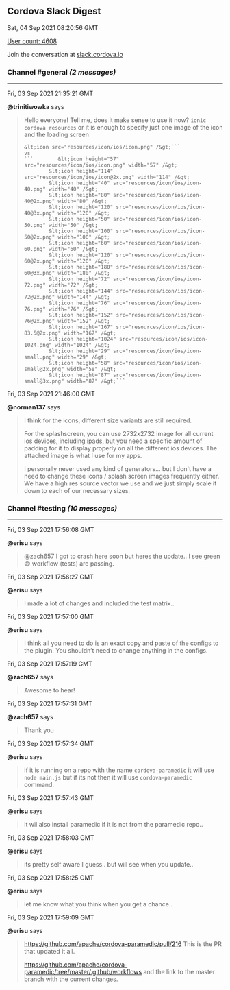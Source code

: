 ## Cordova Slack Digest
Sat, 04 Sep 2021 08:20:56 GMT

[User count: 4608](https://cordova.slack.com/)


Join the conversation at [slack.cordova.io](http://slack.cordova.io/)

### __Channel #general__ _(2 messages)_
---

Fri, 03 Sep 2021 21:35:21 GMT

__@trinitiwowka__ says 
> Hello everyone! Tell me, does it make sense to use it now? `ionic cordova resources`  or it is enough to specify just one image of the icon and the loading screen
> ```&lt;splash src="resources/splash/ios/Default@2x~universal~anyany.png" /&gt;
> &lt;icon src="resources/icon/ios/icon.png" /&gt;```
> vs
> ```        &lt;icon height="57" src="resources/icon/ios/icon.png" width="57" /&gt;
>         &lt;icon height="114" src="resources/icon/ios/icon@2x.png" width="114" /&gt;
>         &lt;icon height="40" src="resources/icon/ios/icon-40.png" width="40" /&gt;
>         &lt;icon height="80" src="resources/icon/ios/icon-40@2x.png" width="80" /&gt;
>         &lt;icon height="120" src="resources/icon/ios/icon-40@3x.png" width="120" /&gt;
>         &lt;icon height="50" src="resources/icon/ios/icon-50.png" width="50" /&gt;
>         &lt;icon height="100" src="resources/icon/ios/icon-50@2x.png" width="100" /&gt;
>         &lt;icon height="60" src="resources/icon/ios/icon-60.png" width="60" /&gt;
>         &lt;icon height="120" src="resources/icon/ios/icon-60@2x.png" width="120" /&gt;
>         &lt;icon height="180" src="resources/icon/ios/icon-60@3x.png" width="180" /&gt;
>         &lt;icon height="72" src="resources/icon/ios/icon-72.png" width="72" /&gt;
>         &lt;icon height="144" src="resources/icon/ios/icon-72@2x.png" width="144" /&gt;
>         &lt;icon height="76" src="resources/icon/ios/icon-76.png" width="76" /&gt;
>         &lt;icon height="152" src="resources/icon/ios/icon-76@2x.png" width="152" /&gt;
>         &lt;icon height="167" src="resources/icon/ios/icon-83.5@2x.png" width="167" /&gt;
>         &lt;icon height="1024" src="resources/icon/ios/icon-1024.png" width="1024" /&gt;
>         &lt;icon height="29" src="resources/icon/ios/icon-small.png" width="29" /&gt;
>         &lt;icon height="58" src="resources/icon/ios/icon-small@2x.png" width="58" /&gt;
>         &lt;icon height="87" src="resources/icon/ios/icon-small@3x.png" width="87" /&gt;```
> 

Fri, 03 Sep 2021 21:46:00 GMT

__@norman137__ says 
> I think for the icons, different size variants are still required.
> 
> For the splashscreen, you can use 2732x2732 image for all current ios devices, including ipads, but you need a specific amount of padding for it to display properly on all the different ios devices. The attached image is what I use for my apps.
> 
> I personally never used any kind of generators... but I don't have a need to change these icons / splash screen images frequently either. We have a high res source vector we use and we just simply scale it down to each of our necessary sizes.
> 

### __Channel #testing__ _(10 messages)_
---

Fri, 03 Sep 2021 17:56:08 GMT

__@erisu__ says 
> @zach657 I got to crash here soon but heres the update..
> I see green 😄 workflow (tests) are passing.
> 

Fri, 03 Sep 2021 17:56:27 GMT

__@erisu__ says 
> I made a lot of changes and included the test matrix..
> 

Fri, 03 Sep 2021 17:57:00 GMT

__@erisu__ says 
> I think all you need to do is an exact copy and paste of the configs to the plugin. You shouldn’t need to change anything in the configs.
> 

Fri, 03 Sep 2021 17:57:19 GMT

__@zach657__ says 
> Awesome to hear!
> 

Fri, 03 Sep 2021 17:57:31 GMT

__@zach657__ says 
> Thank you
> 

Fri, 03 Sep 2021 17:57:34 GMT

__@erisu__ says 
> if it is running on a repo with the name `cordova-paramedic` it will use `node main.js` but if its not then it will use `cordova-paramedic` command.
> 

Fri, 03 Sep 2021 17:57:43 GMT

__@erisu__ says 
> it wil also install paramedic if it is not from the paramedic repo..
> 

Fri, 03 Sep 2021 17:58:03 GMT

__@erisu__ says 
> its pretty self aware I guess.. but will see when you update..
> 

Fri, 03 Sep 2021 17:58:25 GMT

__@erisu__ says 
> let me know what you think when you get a chance..
> 

Fri, 03 Sep 2021 17:59:09 GMT

__@erisu__ says 
> <https://github.com/apache/cordova-paramedic/pull/216>
> This is the PR that updated it all.
> 
> <https://github.com/apache/cordova-paramedic/tree/master/.github/workflows>
> and the link to the master branch with the current changes.
> 
